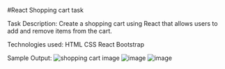 #React Shopping cart task

Task Description:
Create a shopping cart using React that allows users to add and remove items from the cart.

Technologies used:
HTML
CSS
React
Bootstrap


Sample Output:
![shopping cart image](https://github.com/user-attachments/assets/365acbf0-3729-4ed4-8aad-773f090f10bb)
![image](https://github.com/user-attachments/assets/a3ee9c95-59dd-42de-bc10-10f2686bae1c)
![image](https://github.com/user-attachments/assets/2b0c5791-8eea-49cb-aa81-ff15257790c5)
